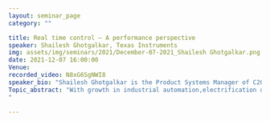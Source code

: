 ```yaml
---
layout: seminar_page
category: ""

title: Real time control – A performance perspective
speaker: Shailesh Ghotgalkar, Texas Instruments
img: assets/img/seminars/2021/December-07-2021_Shailesh Ghotgalkar.png
date: 2021-12-07 16:00:00 
Venue: 
recorded_video: N8xG6SgNWI8
speaker_bio: "Shailesh Ghotgalkar is the Product Systems Manager of C2000 Microcontrollers business at Texas Instruments. He is an accomplished chip architect and design leader with ~25 years of experience in defining and developing products from marketing requirements to production ramp across personal and mobile electronics, industrial drives, electric vehicles and digital power supplies. He has contributed to 3 product roadmaps, 15 device definitions, 22+ tape-outs at TI. Prior to TI, he was with CDAC and responsible for development of first two “Reconfigurable Computing Systems” platforms from concept to user deployment. His research areas include low power, low cost device architectures, control optimizations for industrial and automotive applications. He is recognized as a Senior Member of Technical Staff at TI and is also a Senior Member of IEEE."
Topic_abstract: "With growth in industrial automation,electrification of commute & transport and advanced energy harvesting; theneed for efficient and reliable energy conversion has grown multifold. “RealTime Control”, as the name suggests, is a technique of sensing, processing andactuating applications in real time; which means shortest latency on continualbasis. Performance here transcends conventional CPU processing power andencompasses best tuned precision and latency optimization across sensors,controllers, drivers and power electronic switches all combined as a part of acontrol loop. In this talk, we shall review critical aspects of real timecontrol performance and discuss how performance here differs from performancein other domains.
"

---
```


